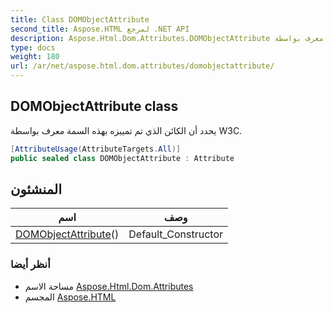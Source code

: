 ```yaml
---
title: Class DOMObjectAttribute
second_title: Aspose.HTML لمرجع .NET API
description: Aspose.Html.Dom.Attributes.DOMObjectAttribute فصل. يحدد أن الكائن الذي تم تمييزه بهذه السمة معرف بواسطة W3C.
type: docs
weight: 180
url: /ar/net/aspose.html.dom.attributes/domobjectattribute/
---
```

## DOMObjectAttribute class

يحدد أن الكائن الذي تم تمييزه بهذه السمة معرف بواسطة W3C.

```csharp
[AttributeUsage(AttributeTargets.All)]
public sealed class DOMObjectAttribute : Attribute
```

## المنشئون

| اسم | وصف |
| --- | --- |
| [DOMObjectAttribute](domobjectattribute/)() | Default_Constructor |

### أنظر أيضا

* مساحة الاسم [Aspose.Html.Dom.Attributes](../../aspose.html.dom.attributes/)
* المجسم [Aspose.HTML](../../)


